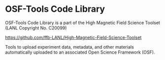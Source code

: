 # OSF-Tools Code Library 

OSF-Tools Code Library is a part of the  High Magnetic Field Science Toolset (LANL Copyright No. C20099)

https://github.com/ffb-LANL/High-Magnetic-Field-Science-Toolset

Tools to upload experiment data, metadata, and other materials automatically uploaded to an associated Open Science Framework (OSF).
